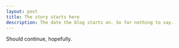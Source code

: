 ```yaml
---
layout: post
title: The story starts here
description: The date the blog starts on. So far nothing to say.
---
```


Should continue, hopefully. 